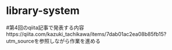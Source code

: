 # library-system
#第4回のqiita記事で発表する内容https://qiita.com/kazuki_tachikawa/items/7dab01ac2ea08b85fb15?utm_sourceを参照しながら作業を進める
